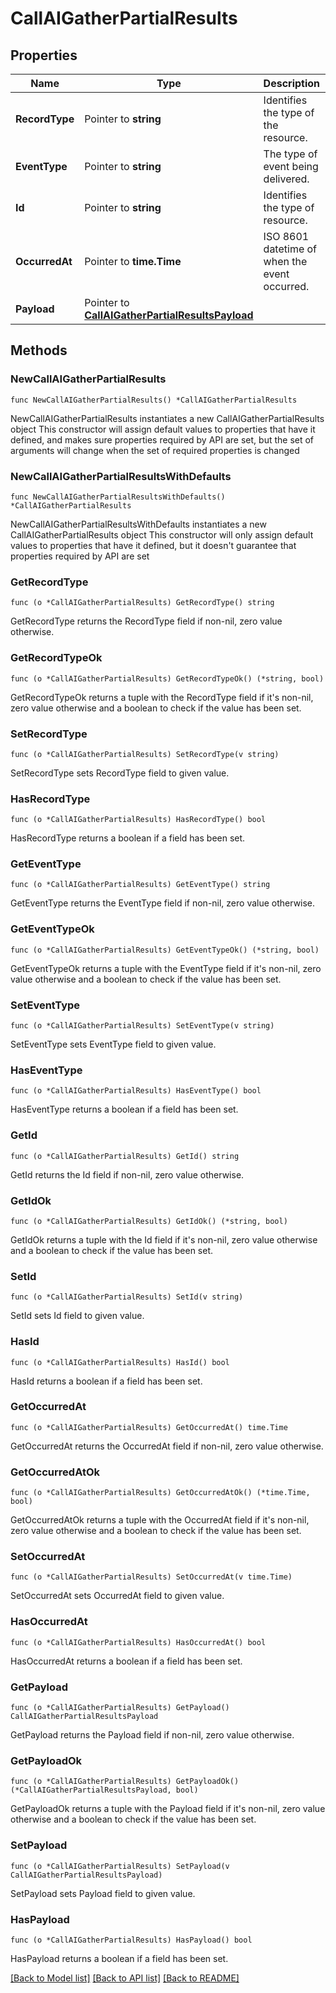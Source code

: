 # CallAIGatherPartialResults

## Properties

Name | Type | Description | Notes
------------ | ------------- | ------------- | -------------
**RecordType** | Pointer to **string** | Identifies the type of the resource. | [optional] 
**EventType** | Pointer to **string** | The type of event being delivered. | [optional] 
**Id** | Pointer to **string** | Identifies the type of resource. | [optional] 
**OccurredAt** | Pointer to **time.Time** | ISO 8601 datetime of when the event occurred. | [optional] 
**Payload** | Pointer to [**CallAIGatherPartialResultsPayload**](CallAIGatherPartialResultsPayload.md) |  | [optional] 

## Methods

### NewCallAIGatherPartialResults

`func NewCallAIGatherPartialResults() *CallAIGatherPartialResults`

NewCallAIGatherPartialResults instantiates a new CallAIGatherPartialResults object
This constructor will assign default values to properties that have it defined,
and makes sure properties required by API are set, but the set of arguments
will change when the set of required properties is changed

### NewCallAIGatherPartialResultsWithDefaults

`func NewCallAIGatherPartialResultsWithDefaults() *CallAIGatherPartialResults`

NewCallAIGatherPartialResultsWithDefaults instantiates a new CallAIGatherPartialResults object
This constructor will only assign default values to properties that have it defined,
but it doesn't guarantee that properties required by API are set

### GetRecordType

`func (o *CallAIGatherPartialResults) GetRecordType() string`

GetRecordType returns the RecordType field if non-nil, zero value otherwise.

### GetRecordTypeOk

`func (o *CallAIGatherPartialResults) GetRecordTypeOk() (*string, bool)`

GetRecordTypeOk returns a tuple with the RecordType field if it's non-nil, zero value otherwise
and a boolean to check if the value has been set.

### SetRecordType

`func (o *CallAIGatherPartialResults) SetRecordType(v string)`

SetRecordType sets RecordType field to given value.

### HasRecordType

`func (o *CallAIGatherPartialResults) HasRecordType() bool`

HasRecordType returns a boolean if a field has been set.

### GetEventType

`func (o *CallAIGatherPartialResults) GetEventType() string`

GetEventType returns the EventType field if non-nil, zero value otherwise.

### GetEventTypeOk

`func (o *CallAIGatherPartialResults) GetEventTypeOk() (*string, bool)`

GetEventTypeOk returns a tuple with the EventType field if it's non-nil, zero value otherwise
and a boolean to check if the value has been set.

### SetEventType

`func (o *CallAIGatherPartialResults) SetEventType(v string)`

SetEventType sets EventType field to given value.

### HasEventType

`func (o *CallAIGatherPartialResults) HasEventType() bool`

HasEventType returns a boolean if a field has been set.

### GetId

`func (o *CallAIGatherPartialResults) GetId() string`

GetId returns the Id field if non-nil, zero value otherwise.

### GetIdOk

`func (o *CallAIGatherPartialResults) GetIdOk() (*string, bool)`

GetIdOk returns a tuple with the Id field if it's non-nil, zero value otherwise
and a boolean to check if the value has been set.

### SetId

`func (o *CallAIGatherPartialResults) SetId(v string)`

SetId sets Id field to given value.

### HasId

`func (o *CallAIGatherPartialResults) HasId() bool`

HasId returns a boolean if a field has been set.

### GetOccurredAt

`func (o *CallAIGatherPartialResults) GetOccurredAt() time.Time`

GetOccurredAt returns the OccurredAt field if non-nil, zero value otherwise.

### GetOccurredAtOk

`func (o *CallAIGatherPartialResults) GetOccurredAtOk() (*time.Time, bool)`

GetOccurredAtOk returns a tuple with the OccurredAt field if it's non-nil, zero value otherwise
and a boolean to check if the value has been set.

### SetOccurredAt

`func (o *CallAIGatherPartialResults) SetOccurredAt(v time.Time)`

SetOccurredAt sets OccurredAt field to given value.

### HasOccurredAt

`func (o *CallAIGatherPartialResults) HasOccurredAt() bool`

HasOccurredAt returns a boolean if a field has been set.

### GetPayload

`func (o *CallAIGatherPartialResults) GetPayload() CallAIGatherPartialResultsPayload`

GetPayload returns the Payload field if non-nil, zero value otherwise.

### GetPayloadOk

`func (o *CallAIGatherPartialResults) GetPayloadOk() (*CallAIGatherPartialResultsPayload, bool)`

GetPayloadOk returns a tuple with the Payload field if it's non-nil, zero value otherwise
and a boolean to check if the value has been set.

### SetPayload

`func (o *CallAIGatherPartialResults) SetPayload(v CallAIGatherPartialResultsPayload)`

SetPayload sets Payload field to given value.

### HasPayload

`func (o *CallAIGatherPartialResults) HasPayload() bool`

HasPayload returns a boolean if a field has been set.


[[Back to Model list]](../README.md#documentation-for-models) [[Back to API list]](../README.md#documentation-for-api-endpoints) [[Back to README]](../README.md)


